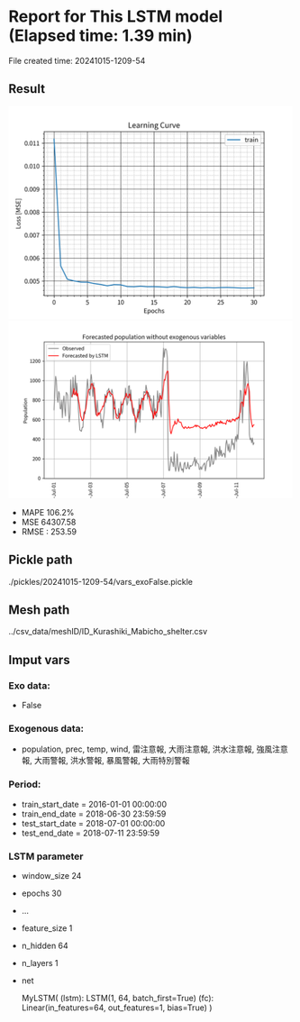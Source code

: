 
# Report for This LSTM model (Elapsed time: 1.39 min)

File created time: 20241015-1209-54

## Result 
<img src="result_20241015-1209-54_loss.png" width='600'/>
<img src="result_20241015-1209-54_forecast.png" width='600'/>

- MAPE	106.2%
- MSE 	64307.58
- RMSE : 253.59

## Pickle path
./pickles/20241015-1209-54/vars_exoFalse.pickle

## Mesh path
../csv_data/meshID/ID_Kurashiki_Mabicho_shelter.csv

## Imput vars

### Exo data:
- False

### Exogenous data:
- population, prec, temp, wind, 雷注意報, 大雨注意報, 洪水注意報, 強風注意報, 大雨警報, 洪水警報, 暴風警報, 大雨特別警報
 
### Period:
- train_start_date    = 2016-01-01 00:00:00
- train_end_date      = 2018-06-30 23:59:59
- test_start_date     = 2018-07-01 00:00:00  
- test_end_date       = 2018-07-11 23:59:59

### LSTM parameter
- window_size	24
- epochs	30
- ...
- feature_size	1
- n_hidden	64
- n_layers	1
- net

     MyLSTM(
  (lstm): LSTM(1, 64, batch_first=True)
  (fc): Linear(in_features=64, out_features=1, bias=True)
)


